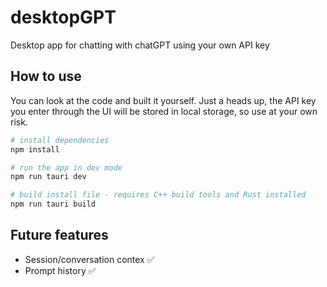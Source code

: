 # desktopGPT

Desktop app for chatting with chatGPT using your own API key

## How to use

You can look at the code and built it yourself. Just a heads up, the API key you enter through the UI will be stored in local storage, so use
at your own risk.

```bash
# install dependencies
npm install

# run the app in dev mode
npm run tauri dev

# build install file - requires C++ build tools and Rust installed
npm run tauri build
```

## Future features

- Session/conversation contex ✅
- Prompt history ✅
